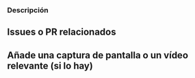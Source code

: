 ### Descripción

<!-- Escriba aquí su respuesta -->

## Issues o PR relacionados

<!-- Escriba aquí su respuesta -->

## Añade una captura de pantalla o un vídeo relevante (si lo hay)

<!-- Agregar aquí -->